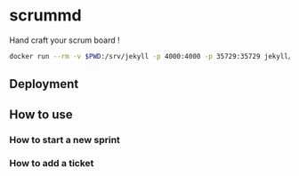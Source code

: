 # scrummd

Hand craft your scrum board !

```sh
docker run --rm -v $PWD:/srv/jekyll -p 4000:4000 -p 35729:35729 jekyll/jekyll jekyll serve --verbose --livereload
```

## Deployment

##  How to use

### How to start a new sprint

### How to add a ticket

